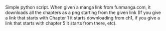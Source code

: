 Simple python script.
When given a manga link from funmanga.com, it downloads all the chapters
as a png starting from the given link (If you give a link that starts
with Chapter 1 it starts downloading from ch1, if you give a link that
starts with chapter 5 it starts from there, etc). 
